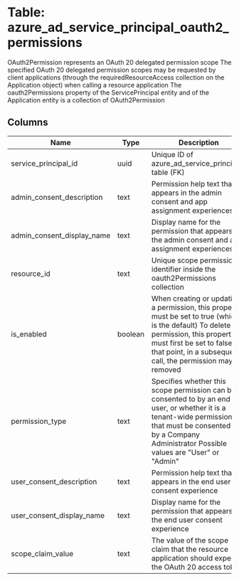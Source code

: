 
# Table: azure_ad_service_principal_oauth2_permissions
OAuth2Permission represents an OAuth 20 delegated permission scope The specified OAuth 20 delegated permission scopes may be requested by client applications (through the requiredResourceAccess collection on the Application object) when calling a resource application The oauth2Permissions property of the ServicePrincipal entity and of the Application entity is a collection of OAuth2Permission
## Columns
| Name        | Type           | Description  |
| ------------- | ------------- | -----  |
|service_principal_id|uuid|Unique ID of azure_ad_service_principals table (FK)|
|admin_consent_description|text|Permission help text that appears in the admin consent and app assignment experiences|
|admin_consent_display_name|text|Display name for the permission that appears in the admin consent and app assignment experiences|
|resource_id|text|Unique scope permission identifier inside the oauth2Permissions collection|
|is_enabled|boolean|When creating or updating a permission, this property must be set to true (which is the default) To delete a permission, this property must first be set to false At that point, in a subsequent call, the permission may be removed|
|permission_type|text|Specifies whether this scope permission can be consented to by an end user, or whether it is a tenant-wide permission that must be consented to by a Company Administrator Possible values are "User" or "Admin"|
|user_consent_description|text|Permission help text that appears in the end user consent experience|
|user_consent_display_name|text|Display name for the permission that appears in the end user consent experience|
|scope_claim_value|text|The value of the scope claim that the resource application should expect in the OAuth 20 access token|
